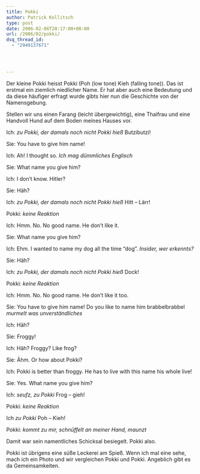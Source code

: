 ```yaml
---
title: Pokki
author: Patrick Kollitsch
type: post
date: 2006-02-06T20:17:00+00:00
url: /2006/02/pokki/
dsq_thread_id:
  - "2949137671"




---
```

Der kleine Pokki heisst Pokki (Poh (low tone) Kieh (falling tone)). Das ist erstmal ein ziemlich niedlicher Name. Er hat aber auch eine Bedeutung und da diese h&auml;ufiger erfragt wurde gibts hier nun die Geschichte von der Namensgebung. 

Stellen wir uns einen Farang (leicht &uuml;bergewichtig), eine Thaifrau und eine Handvoll Hund auf dem Boden meines Hauses vor. 

Ich: _zu Pokki, der damals noch nicht Pokki hie&szlig;_ Butzibutzi!
  
Sie: You have to give him name!
  
Ich: Ah! I thought so. _Ich mag d&uuml;mmliches Englisch_
  
Sie: What name you give him?
  
Ich: I don&#8217;t know. Hitler?
  
Sie: H&auml;h?
  
Ich: _zu Pokki, der damals noch nicht Pokki hie&szlig;_ Hitt &#8211; L&auml;rr!
  
Pokki: _keine Reaktion_
  
Ich: Hmm. No. No good name. He don&#8217;t like it. 
  
Sie: What name you give him?
  
Ich: Ehm. I wanted to name my dog all the time &#8220;dog&#8221;. _Insider, wer erkennts?_
  
Sie: H&auml;h?
  
Ich: _zu Pokki, der damals noch nicht Pokki hie&szlig;_ Dock!
  
Pokki: _keine Reaktion_
  
Ich: Hmm. No. No good name. He don&#8217;t like it too. 
  
Sie: You have to give him name! Do you like to name him brabbelbrabbel _murmelt was unverst&auml;ndliches_
  
Ich: H&auml;h?
  
Sie: Froggy!
  
Ich: H&auml;h? Froggy? Like frog?
  
Sie: &Auml;hm. Or how about Pokki?
  
Ich: Pokki is better than froggy. He has to live with this name his whole live!
  
Sie: Yes. What name you give him?
  
Ich: _seufz, zu Pokki_ Frog &#8211; gieh!
  
Pokki: _keine Reaktion_
  
Ich _zu Pokki_ Poh &#8211; Kieh!
  
Pokki: _kommt zu mir, schn&uuml;ffelt an meiner Hand, maunzt_

Damit war sein namentliches Schicksal besiegelt. Pokki also. 

Pokki ist &uuml;brigens eine s&uuml;&szlig;e Leckerei am Spie&szlig;. Wenn ich mal eine sehe, mach ich ein Photo und wir vergleichen Pokki und Pokki. Angeblich gibt es da Gemeinsamkeiten.